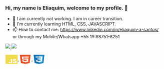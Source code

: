 ### Hi, my name is Eliaquim, welcome to my profile. 👋


- 🔭 I am currently not working. I am in career transition.
- 🌱 I'm currently learning HTML, CSS, JAVASCRIPT.
- 📫 How to contact me: https://www.linkedin.com/in/eliaquim-a-santos/ or through my Mobile/Whatsapp +55 19 98751-8251

<div>
  <a href="https://github.com/EliaquimASantos">
  <img height="180em" src="https://github-readme-stats.vercel.app/api?username=EliaquimASantos&show_icons=true&theme=dark&include_all_commits=true&count_private=true"/>
  <img height="180em" src="https://github-readme-stats.vercel.app/api/top-langs/?username=EliaquimASantos&layout=compact&langs_count=7&theme=dark"/>
</div>
  
<div style="display: inline_block"><br>
  <img align="center" alt="Rafa-Js" height="30" width="40" src="https://raw.githubusercontent.com/devicons/devicon/master/icons/javascript/javascript-plain.svg">
  <img align="center" alt="Rafa-HTML" height="30" width="40" src="https://raw.githubusercontent.com/devicons/devicon/master/icons/html5/html5-original.svg">
  <img align="center" alt="Rafa-CSS" height="30" width="40" src="https://raw.githubusercontent.com/devicons/devicon/master/icons/css3/css3-original.svg">
</div>
